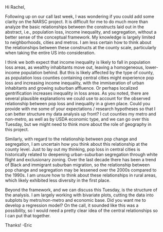 

Hi Rachel,

Following up on our call last week, I was wondering if you could add some clarity on the NARSC project. It is difficult for me to do much more than analyze the basic relationships between the constructs laid out in the abstract, i.e., population loss, income inequality, and segregation, without a better sense of the conceptual framework. My knowledge is largely limited to neighborhoods, cities and metros. I am less certain how to think about the relationships between these constructs at the county scale, particularly when taking the entire US into consideration. 

I think we both expect that income inequality is likely to fall in population loss areas, as wealthy inhabitants move out, leaving a homogeneous, lower-income population behind. But this is likely affected by the type of county, as population loss counties containing central cities might experience pop loss and increasing income inequality, with the immiseration of urban inhabitants and growing suburban affluence. Or perhaps localized gentrification increases inequality in loss areas. As you noted, there are several plausible explanations we could use to account for the observed relationship between pop loss and inequality in a given place. Could you provide with me some of your expectations / research hypotheses so that I can better structure my data analysis up front? I cut counties my metro and non-metro, as well as by USDA economic type, and we can go over this Tuesday, but we might need to think more about the role of geography in this project.

Similarly, with regard to the relationship between pop change and segregation, I am uncertain how you think about this relationship at the county level. Just to lay out my thinking, pop loss in central cities is historically related to deepening urban-suburban segregation through white flight and exclusionary zoning. Over the last decade there has been a trend of Black and immigrant suburban migration, so the relationship between pop change and segregation may be lessened over the 2000s compared to the 1990s. I am unsure how to think about these relationships in rural areas, which likely exhibited less diversity in the first place.   

Beyond the framework, and we can discuss this Tuesday, is the structure of the analysis. I am largely working with bivariate plots, cutting the data into subplots by metro/non-metro and economic base. Did you want me to develop a regression model? On the call, it sounded like this was a possibility, so I would need a pretty clear idea of the central relationships so I can put that together. 

Thanks!
-Eric 